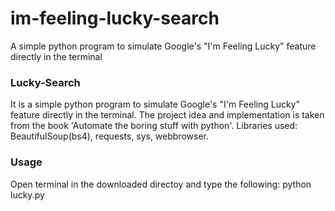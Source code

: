 # im-feeling-lucky-search
A simple python program to simulate Google's "I'm Feeling Lucky" feature directly in the terminal


### **Lucky-Search**
It is a simple python program to simulate Google's "I'm Feeling Lucky" feature directly in the terminal.
The project idea and implementation is taken from the book 'Automate the boring stuff with python'.
Libraries used: BeautifulSoup(bs4), requests, sys, webbrowser.

### **Usage**
Open terminal in the downloaded directoy and type the following:
python lucky.py <Search key>
